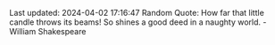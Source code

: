 Last updated: 2024-04-02 17:16:47
Random Quote: How far that little candle throws its beams! So shines a good deed in a naughty world. - William Shakespeare